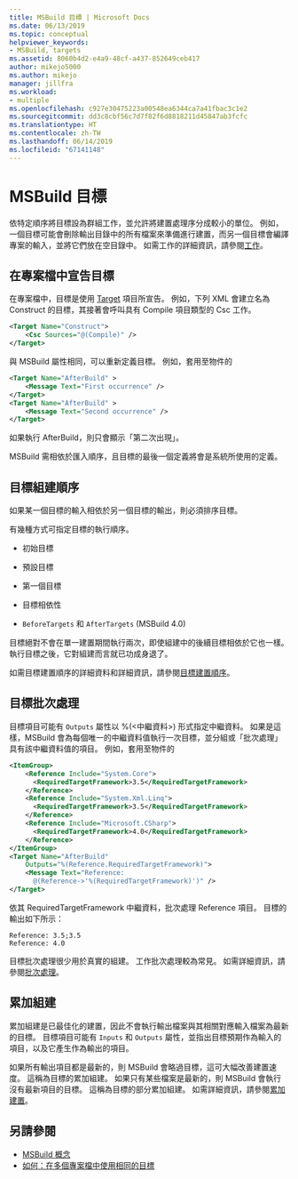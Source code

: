 ```yaml
---
title: MSBuild 目標 | Microsoft Docs
ms.date: 06/13/2019
ms.topic: conceptual
helpviewer_keywords:
- MSBuild, targets
ms.assetid: 8060b4d2-e4a9-48cf-a437-852649ceb417
author: mikejo5000
ms.author: mikejo
manager: jillfra
ms.workload:
- multiple
ms.openlocfilehash: c927e30475223a00548ea6344ca7a41fbac3c1e2
ms.sourcegitcommit: dd3c8cbf56c7d7f82f6d8818211d45847ab3fcfc
ms.translationtype: HT
ms.contentlocale: zh-TW
ms.lasthandoff: 06/14/2019
ms.locfileid: "67141148"
---
```

# <a name="msbuild-targets"></a>MSBuild 目標

依特定順序將目標設為群組工作，並允許將建置處理序分成較小的單位。 例如，一個目標可能會刪除輸出目錄中的所有檔案來準備進行建置，而另一個目標會編譯專案的輸入，並將它們放在空目錄中。 如需工作的詳細資訊，請參閱[工作](../msbuild/msbuild-tasks.md)。

## <a name="declare-targets-in-the-project-file"></a>在專案檔中宣告目標

 在專案檔中，目標是使用 [Target](../msbuild/target-element-msbuild.md) 項目所宣告。 例如，下列 XML 會建立名為 Construct 的目標，其接著會呼叫具有 Compile 項目類型的 Csc 工作。

```xml
<Target Name="Construct">
    <Csc Sources="@(Compile)" />
</Target>
```

 與 MSBuild 屬性相同，可以重新定義目標。 例如，套用至物件的

```xml
<Target Name="AfterBuild" >
    <Message Text="First occurrence" />
</Target>
<Target Name="AfterBuild" >
    <Message Text="Second occurrence" />
</Target>
```

 如果執行 AfterBuild，則只會顯示「第二次出現」。

 MSBuild 需相依於匯入順序，且目標的最後一個定義將會是系統所使用的定義。

## <a name="target-build-order"></a>目標組建順序

 如果某一個目標的輸入相依於另一個目標的輸出，則必須排序目標。
 
 有幾種方式可指定目標的執行順序。

- 初始目標

- 預設目標

- 第一個目標

- 目標相依性

- `BeforeTargets` 和 `AfterTargets` (MSBuild 4.0)

目標絕對不會在單一建置期間執行兩次，即使組建中的後續目標相依於它也一樣。 執行目標之後，它對組建而言就已功成身退了。

如需目標建置順序的詳細資料和詳細資訊，請參閱[目標建置順序](../msbuild/target-build-order.md)。

## <a name="target-batching"></a>目標批次處理

目標項目可能有 `Outputs` 屬性以 %(\<中繼資料>) 形式指定中繼資料。 如果是這樣，MSBuild 會為每個唯一的中繼資料值執行一次目標，並分組或「批次處理」具有該中繼資料值的項目。 例如，套用至物件的

```xml
<ItemGroup>
    <Reference Include="System.Core">
      <RequiredTargetFramework>3.5</RequiredTargetFramework>
    </Reference>
    <Reference Include="System.Xml.Linq">
      <RequiredTargetFramework>3.5</RequiredTargetFramework>
    </Reference>
    <Reference Include="Microsoft.CSharp">
      <RequiredTargetFramework>4.0</RequiredTargetFramework>
    </Reference>
</ItemGroup>
<Target Name="AfterBuild"
    Outputs="%(Reference.RequiredTargetFramework)">
    <Message Text="Reference:
      @(Reference->'%(RequiredTargetFramework)')" />
</Target>
```

 依其 RequiredTargetFramework 中繼資料，批次處理 Reference 項目。 目標的輸出如下所示：

```
Reference: 3.5;3.5
Reference: 4.0
```

 目標批次處理很少用於真實的組建。 工作批次處理較為常見。 如需詳細資訊，請參閱[批次處理](../msbuild/msbuild-batching.md)。

## <a name="incremental-builds"></a>累加組建

 累加組建是已最佳化的建置，因此不會執行輸出檔案與其相關對應輸入檔案為最新的目標。 目標項目可能有 `Inputs` 和 `Outputs` 屬性，並指出目標預期作為輸入的項目，以及它產生作為輸出的項目。

 如果所有輸出項目都是最新的，則 MSBuild 會略過目標，這可大幅改善建置速度。 這稱為目標的累加組建。 如果只有某些檔案是最新的，則 MSBuild 會執行沒有最新項目的目標。 這稱為目標的部分累加組建。 如需詳細資訊，請參閱[累加建置](../msbuild/incremental-builds.md)。

## <a name="see-also"></a>另請參閱

- [MSBuild 概念](../msbuild/msbuild-concepts.md)
- [如何：在多個專案檔中使用相同的目標](../msbuild/how-to-use-the-same-target-in-multiple-project-files.md)

